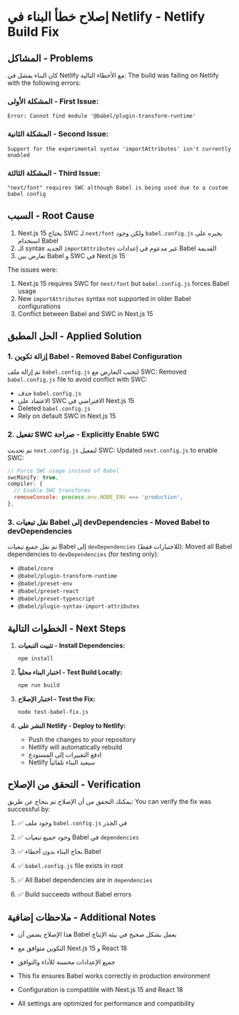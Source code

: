 # إصلاح خطأ البناء في Netlify - Netlify Build Fix

## المشاكل - Problems
كان البناء يفشل في Netlify مع الأخطاء التالية:
The build was failing on Netlify with the following errors:

### المشكلة الأولى - First Issue:
```
Error: Cannot find module '@babel/plugin-transform-runtime'
```

### المشكلة الثانية - Second Issue:
```
Support for the experimental syntax 'importAttributes' isn't currently enabled
```

### المشكلة الثالثة - Third Issue:
```
"next/font" requires SWC although Babel is being used due to a custom babel config
```

## السبب - Root Cause
1. Next.js 15 يحتاج SWC لـ `next/font` ولكن وجود `babel.config.js` يجبره على استخدام Babel
2. الـ syntax الجديد `importAttributes` غير مدعوم في إعدادات Babel القديمة
3. تعارض بين Babel و SWC في Next.js 15

The issues were:
1. Next.js 15 requires SWC for `next/font` but `babel.config.js` forces Babel usage
2. New `importAttributes` syntax not supported in older Babel configurations
3. Conflict between Babel and SWC in Next.js 15

## الحل المطبق - Applied Solution

### 1. إزالة تكوين Babel - Removed Babel Configuration
تم إزالة ملف `babel.config.js` لتجنب التعارض مع SWC:
Removed `babel.config.js` file to avoid conflict with SWC:

- حذف `babel.config.js`
- الاعتماد على SWC الافتراضي في Next.js 15
- Deleted `babel.config.js`
- Rely on default SWC in Next.js 15

### 2. تفعيل SWC صراحة - Explicitly Enable SWC
تم تحديث `next.config.js` لتفعيل SWC:
Updated `next.config.js` to enable SWC:

```javascript
// Force SWC usage instead of Babel
swcMinify: true,
compiler: {
  // Enable SWC transforms
  removeConsole: process.env.NODE_ENV === 'production',
},
```

### 3. نقل تبعيات Babel إلى devDependencies - Moved Babel to devDependencies
تم نقل جميع تبعيات Babel إلى `devDependencies` (للاختبارات فقط):
Moved all Babel dependencies to `devDependencies` (for testing only):

- `@babel/core`
- `@babel/plugin-transform-runtime`
- `@babel/preset-env`
- `@babel/preset-react`
- `@babel/preset-typescript`
- `@babel/plugin-syntax-import-attributes`

## الخطوات التالية - Next Steps

1. **تثبيت التبعيات - Install Dependencies:**
   ```bash
   npm install
   ```

2. **اختبار البناء محلياً - Test Build Locally:**
   ```bash
   npm run build
   ```

3. **اختبار الإصلاح - Test the Fix:**
   ```bash
   node test-babel-fix.js
   ```

4. **النشر على Netlify - Deploy to Netlify:**
   - Push the changes to your repository
   - Netlify will automatically rebuild
   - ادفع التغييرات إلى المستودع
   - Netlify سيعيد البناء تلقائياً

## التحقق من الإصلاح - Verification

يمكنك التحقق من أن الإصلاح تم بنجاح عن طريق:
You can verify the fix was successful by:

1. ✅ وجود ملف `babel.config.js` في الجذر
2. ✅ وجود جميع تبعيات Babel في `dependencies`
3. ✅ نجاح البناء بدون أخطاء Babel

1. ✅ `babel.config.js` file exists in root
2. ✅ All Babel dependencies are in `dependencies`
3. ✅ Build succeeds without Babel errors

## ملاحظات إضافية - Additional Notes

- هذا الإصلاح يضمن أن Babel يعمل بشكل صحيح في بيئة الإنتاج
- التكوين متوافق مع Next.js 15 و React 18
- جميع الإعدادات محسنة للأداء والتوافق

- This fix ensures Babel works correctly in production environment
- Configuration is compatible with Next.js 15 and React 18
- All settings are optimized for performance and compatibility
